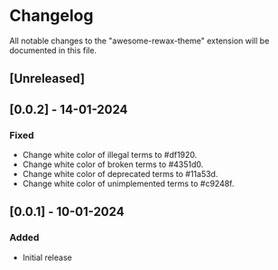 # Changelog

All notable changes to the "awesome-rewax-theme" extension will be documented in this file.

## [Unreleased]

## [0.0.2] - 14-01-2024

### Fixed

- Change white color of illegal terms to #df1920.
- Change white color of broken terms to #4351d0.
- Change white color of deprecated terms to #11a53d.
- Change white color of unimplemented terms to #c9248f.

## [0.0.1] - 10-01-2024

### Added

- Initial release
